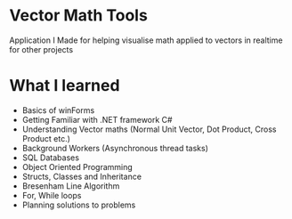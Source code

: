 # Vector Math Tools
Application I Made for helping visualise math applied to vectors in realtime for other projects

# What I learned
- Basics of winForms
- Getting Familiar with .NET framework C#
- Understanding Vector maths (Normal Unit Vector, Dot Product, Cross Product etc.)
- Background Workers (Asynchronous thread tasks)
- SQL Databases
- Object Oriented Programming
- Structs, Classes and Inheritance
- Bresenham Line Algorithm
- For, While loops
- Planning solutions to problems
